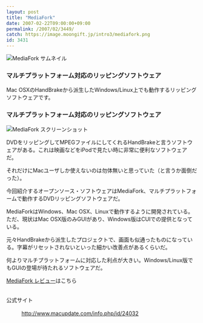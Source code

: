 ```yaml
---
layout: post
title: "MediaFork"
date: 2007-02-22T09:00:00+09:00
permalink: /2007/02/3449/
catch: https://image.moongift.jp/intro3/mediafork.png
id: 3431
---
```

 ![MediaFork サムネイル](https://image.moongift.jp/intro3/mediafork.t.png "MediaFork サムネイル")
  

### マルチプラットフォーム対応のリッピングソフトウェア
  
Mac OSXのHandBrakeから派生したWindows/Linux上でも動作するリッピングソフトウェアです。  
<!--more-->  

### マルチプラットフォーム対応のリッピングソフトウェア
  

![MediaFork スクリーンショット](https://image.moongift.jp/intro3/mediafork.png "MediaFork スクリーンショット")

  

DVDをリッピングしてMPEGファイルにしてくれるHandBrakeと言うソフトウェアがある。これは映画などをiPodで見たい時に非常に便利なソフトウェアだ。

  

それだけにMacユーザしか使えないのは勿体無いと思っていた（と言うか面倒だった）。

  

今回紹介するオープンソース・ソフトウェアはMediaFork、マルチプラットフォームで動作するDVDリッピングソフトウェアだ。

  

MediaForkはWindows、Mac OSX、Linuxで動作するように開発されている。ただ、現状はMac OSX版のみGUIがあり、Windows版はCUIでの提供となっている。

  

元々HandBrakeから派生したプロジェクトで、画面も似通ったものになっている。字幕がリセットされないといった細かい改善点があるくらいだ。

  

何よりマルチプラットフォームに対応した利点が大きい。Windows/Linux版でもGUIの登場が待たれるソフトウェアだ。

  

[MediaFork レビュー](http://oss.moongift.jp/review/i-3453.html)はこちら

  
<dl>
<br><dt>公式サイト</dt>
<br><dd><a href="http://www.macupdate.com/info.php/id/24032" target="_blank">http://www.macupdate.com/info.php/id/24032</a></dd>
<br>
</dl>